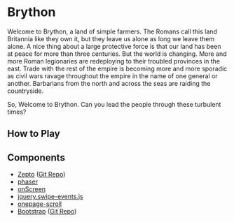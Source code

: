 # Brython

Welcome to Brython, a land of simple farmers. The Romans call this land Britannia like they own it, but they leave us alone as
long we leave them alone. A nice thing about a large protective force is that our land has been at peace for more than three
centuries. But the world is changing. More and more Roman legionaries are redeploying to their troubled provinces in the east.
Trade with the rest of the empire is becoming more and more sporadic as civil wars ravage throughout the empire in the name of
one general or another. Barbarians from the north and across the seas are raiding the countryside.

So, Welcome to Brython. Can you lead the people through these turbulent times?

## How to Play

## Components

* [Zepto](http://zeptojs.com) ([Git Repo](https://github.com/madrobby/zepto))
* [phaser](https://github.com/photonstorm/phaser)
* [onScreen](https://github.com/silvestreh/onScreen)
* [jquery.swipe-events.js](https://github.com/eikes/jquery.swipe-events.js)
* [onepage-scroll](https://github.com/peachananr/onepage-scroll)
* [Bootstrap](http://getbootstrap.com) ([Git Repo](https://github.com/twbs/bootstrap))
